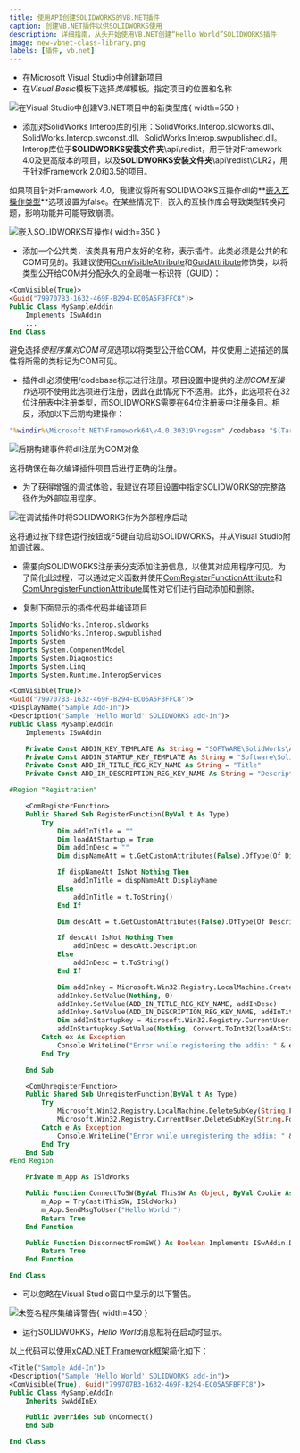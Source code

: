```yaml
---
title: 使用API创建SOLIDWORKS的VB.NET插件
caption: 创建VB.NET插件以供SOLIDWORKS使用
description: 详细指南，从头开始使用VB.NET创建“Hello World”SOLIDWORKS插件
image: new-vbnet-class-library.png
labels: [插件, vb.net]
---
```


* 在Microsoft Visual Studio中创建新项目
* 在*Visual Basic*模板下选择*类库*模板。指定项目的位置和名称

![在Visual Studio中创建VB.NET项目中的新类型库](new-vbnet-class-library.png){ width=550 }

* 添加对SolidWorks Interop库的引用：SolidWorks.Interop.sldworks.dll、SolidWorks.Interop.swconst.dll、SolidWorks.Interop.swpublished.dll。Interop库位于**SOLIDWORKS安装文件夹**\api\redist，用于针对Framework 4.0及更高版本的项目，以及**SOLIDWORKS安装文件夹**\api\redist\CLR2，用于针对Framework 2.0和3.5的项目。

如果项目针对Framework 4.0，我建议将所有SOLIDWORKS互操作dll的**[嵌入互操作类型](https://docs.microsoft.com/en-us/dotnet/framework/interop/type-equivalence-and-embedded-interop-types)**选项设置为false。在某些情况下，嵌入的互操作库会导致类型转换问题，影响功能并可能导致崩溃。

![嵌入SOLIDWORKS互操作](embed-interop-types-option.png){ width=350 }

* 添加一个公共类，该类具有用户友好的名称，表示插件。此类必须是公共的和COM可见的。我建议使用[ComVisibleAttribute](https://docs.microsoft.com/en-us/dotnet/api/system.runtime.interopservices.comvisibleattribute?view=netframework-4.7.2)和[GuidAttribute](https://docs.microsoft.com/en-gb/dotnet/api/system.runtime.interopservices.guidattribute?view=netframework-4.7.2)修饰类，以将类型公开给COM并分配永久的全局唯一标识符（GUID）：

~~~ vb
<ComVisible(True)>
<Guid("799707B3-1632-469F-B294-EC05A5FBFFC8")>
Public Class MySampleAddin
	Implements ISwAddin
    ...
End Class
~~~

避免选择*使程序集对COM可见*选项以将类型公开给COM，并仅使用上述描述的属性将所需的类标记为COM可见。

* 插件dll必须使用/codebase标志进行注册。项目设置中提供的*注册COM互操作*选项不使用此选项进行注册，因此在此情况下不适用。此外，此选项将在32位注册表中注册类型，而SOLIDWORKS需要在64位注册表中注册条目。相反，添加以下后期构建操作：

~~~ bat
"%windir%\Microsoft.NET\Framework64\v4.0.30319\regasm" /codebase "$(TargetPath)"
~~~

![后期构建事件将dll注册为COM对象](post-build-events.png)

这将确保在每次编译插件项目后进行正确的注册。

* 为了获得增强的调试体验，我建议在项目设置中指定SOLIDWORKS的完整路径作为外部应用程序。

![在调试插件时将SOLIDWORKS作为外部程序启动](start-external-program.png)

这将通过按下绿色运行按钮或F5键自动启动SOLIDWORKS，并从Visual Studio附加调试器。

* 需要向SOLIDWORKS注册表分支添加注册信息，以使其对应用程序可见。为了简化此过程，可以通过定义函数并使用[ComRegisterFunctionAttribute](https://docs.microsoft.com/en-us/dotnet/api/system.runtime.interopservices.comregisterfunctionattribute?view=netframework-4.7.2)和[ComUnregisterFunctionAttribute](https://docs.microsoft.com/en-us/dotnet/api/system.runtime.interopservices.comunregisterfunctionattribute?view=netframework-4.7.2)属性对它们进行自动添加和删除。

* 复制下面显示的插件代码并编译项目

~~~ vb
Imports SolidWorks.Interop.sldworks
Imports SolidWorks.Interop.swpublished
Imports System
Imports System.ComponentModel
Imports System.Diagnostics
Imports System.Linq
Imports System.Runtime.InteropServices

<ComVisible(True)>
<Guid("799707B3-1632-469F-B294-EC05A5FBFFC8")>
<DisplayName("Sample Add-In")>
<Description("Sample 'Hello World' SOLIDWORKS add-in")>
Public Class MySampleAddin
    Implements ISwAddin

    Private Const ADDIN_KEY_TEMPLATE As String = "SOFTWARE\SolidWorks\Addins\{{{0}}}"
    Private Const ADDIN_STARTUP_KEY_TEMPLATE As String = "Software\SolidWorks\AddInsStartup\{{{0}}}"
    Private Const ADD_IN_TITLE_REG_KEY_NAME As String = "Title"
    Private Const ADD_IN_DESCRIPTION_REG_KEY_NAME As String = "Description"

#Region "Registration"

    <ComRegisterFunction>
    Public Shared Sub RegisterFunction(ByVal t As Type)
        Try
            Dim addInTitle = ""
            Dim loadAtStartup = True
            Dim addInDesc = ""
            Dim dispNameAtt = t.GetCustomAttributes(False).OfType(Of DisplayNameAttribute)().FirstOrDefault()

            If dispNameAtt IsNot Nothing Then
                addInTitle = dispNameAtt.DisplayName
            Else
                addInTitle = t.ToString()
            End If

            Dim descAtt = t.GetCustomAttributes(False).OfType(Of DescriptionAttribute)().FirstOrDefault()

            If descAtt IsNot Nothing Then
                addInDesc = descAtt.Description
            Else
                addInDesc = t.ToString()
            End If

            Dim addInkey = Microsoft.Win32.Registry.LocalMachine.CreateSubKey(String.Format(ADDIN_KEY_TEMPLATE, t.GUID))
            addInkey.SetValue(Nothing, 0)
            addInkey.SetValue(ADD_IN_TITLE_REG_KEY_NAME, addInDesc)
            addInkey.SetValue(ADD_IN_DESCRIPTION_REG_KEY_NAME, addInTitle)
            Dim addInStartupkey = Microsoft.Win32.Registry.CurrentUser.CreateSubKey(String.Format(ADDIN_STARTUP_KEY_TEMPLATE, t.GUID))
            addInStartupkey.SetValue(Nothing, Convert.ToInt32(loadAtStartup), Microsoft.Win32.RegistryValueKind.DWord)
        Catch ex As Exception
            Console.WriteLine("Error while registering the addin: " & ex.Message)
        End Try

    End Sub

    <ComUnregisterFunction>
    Public Shared Sub UnregisterFunction(ByVal t As Type)
        Try
            Microsoft.Win32.Registry.LocalMachine.DeleteSubKey(String.Format(ADDIN_KEY_TEMPLATE, t.GUID))
            Microsoft.Win32.Registry.CurrentUser.DeleteSubKey(String.Format(ADDIN_STARTUP_KEY_TEMPLATE, t.GUID))
        Catch e As Exception
            Console.WriteLine("Error while unregistering the addin: " & e.Message)
        End Try
    End Sub
#End Region

    Private m_App As ISldWorks

    Public Function ConnectToSW(ByVal ThisSW As Object, ByVal Cookie As Integer) As Boolean Implements ISwAddin.ConnectToSW
        m_App = TryCast(ThisSW, ISldWorks)
        m_App.SendMsgToUser("Hello World!")
        Return True
    End Function

    Public Function DisconnectFromSW() As Boolean Implements ISwAddin.DisconnectFromSW
        Return True
    End Function

End Class

~~~

* 可以忽略在Visual Studio窗口中显示的以下警告。

![未签名程序集编译警告](unsigned-assembly-warning.png){ width=450 }

* 运行SOLIDWORKS，*Hello World*消息框将在启动时显示。

以上代码可以使用[xCAD.NET Framework](https://xcad.net/)框架简化如下：

~~~ vb
<Title("Sample Add-In")>
<Description("Sample 'Hello World' SOLIDWORKS add-in")>
<ComVisible(True), Guid("799707B3-1632-469F-B294-EC05A5FBFFC8")>
Public Class MySampleAddIn
    Inherits SwAddInEx

    Public Overrides Sub OnConnect()
    End Sub

End Class
~~~